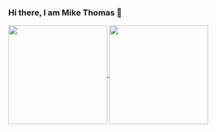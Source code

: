 ### Hi there, I am Mike Thomas 👋


<a href="https://github.com/Mikemupararano/github-readme-stats">
  <img height=200 align="center" src="https://github-readme-stats.vercel.app/api?username=Mikemupararano" />
</a>
<a href="https://github.com/Mikemupararano/convoychat">
  <img height=200 align="center" src="https://github-readme-stats.vercel.app/api/top-langs?username=Mikemupararano&layout=compact&langs_count=8&card_width=320" />
</a>





